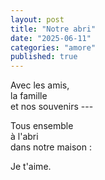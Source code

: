 ```yaml
---
layout: post
title: "Notre abri"
date: "2025-06-11"
categories: "amore"
published: true
---
```


Avec les amis,  
la famille  
et nos souvenirs ---  

Tous ensemble  
à l'abri  
dans notre maison :  

Je t'aime.  
